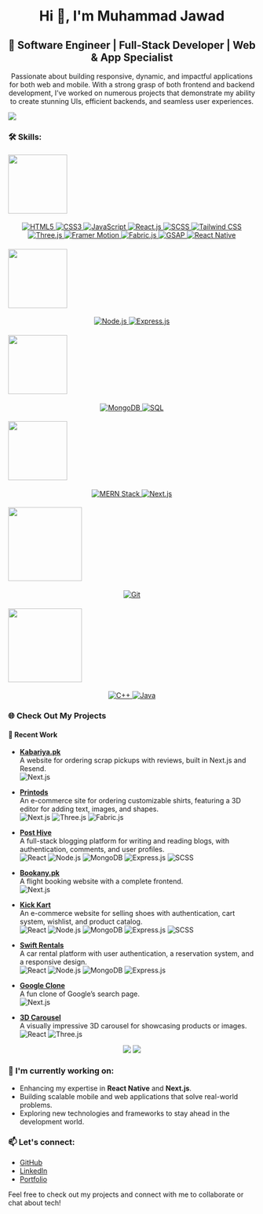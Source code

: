 <h1 align="center">Hi 👋, I'm Muhammad Jawad</h1>


<h2 align="center"> 🚀 Software Engineer | Full-Stack Developer | Web & App Specialist </h2>
<p align="center" >
Passionate about building responsive, dynamic, and impactful applications for both web and mobile. With a strong grasp of both frontend and backend development, I’ve worked on numerous projects that demonstrate my ability to create stunning UIs, efficient backends, and seamless user experiences.
</p>

![](https://komarev.com/ghpvc/?username=Mjawad12)

### 🛠 Skills:

#### <img src="https://img.shields.io/badge/Frontend-000000?style=for-the-badge&logo=html5&logoColor=white" width="120" />
<p align="center" >
  <a href="https://developer.mozilla.org/en-US/docs/Web/HTML" target="_blank">
    <img src="https://img.shields.io/badge/HTML5-E34F26?style=for-the-badge&logo=html5&logoColor=white" alt="HTML5" />
  </a>
  <a href="https://developer.mozilla.org/en-US/docs/Web/CSS" target="_blank">
    <img src="https://img.shields.io/badge/CSS3-1572B6?style=for-the-badge&logo=css3&logoColor=white" alt="CSS3" />
  </a>
  <a href="https://developer.mozilla.org/en-US/docs/Web/JavaScript" target="_blank">
    <img src="https://img.shields.io/badge/JavaScript-F7DF1E?style=for-the-badge&logo=javascript&logoColor=black" alt="JavaScript" />
  </a>
  <a href="https://reactjs.org/docs/getting-started.html" target="_blank">
    <img src="https://img.shields.io/badge/React-20232A?style=for-the-badge&logo=react&logoColor=61DAFB" alt="React.js" />
  </a>
  <a href="https://sass-lang.com/documentation" target="_blank">
    <img src="https://img.shields.io/badge/SCSS-CC6699?style=for-the-badge&logo=sass&logoColor=white" alt="SCSS" />
  </a>
  <a href="https://tailwindcss.com/docs" target="_blank">
    <img src="https://img.shields.io/badge/TailwindCSS-06B6D4?style=for-the-badge&logo=tailwindcss&logoColor=white" alt="Tailwind CSS" />
  </a>
  <a href="https://threejs.org/docs/index.html#manual/en/introduction/Creating-a-scene" target="_blank">
    <img src="https://img.shields.io/badge/Three.js-000000?style=for-the-badge&logo=three.js&logoColor=white" alt="Three.js" />
  </a>
  <a href="https://www.framer.com/docs/" target="_blank">
    <img src="https://img.shields.io/badge/Framer_Motion-0055FF?style=for-the-badge&logo=framer&logoColor=white" alt="Framer Motion" />
  </a>
  <a href="http://fabricjs.com/docs/" target="_blank">
    <img src="https://img.shields.io/badge/Fabric.js-019FCE?style=for-the-badge&logoColor=white" alt="Fabric.js" />
  </a>
  <a href="https://greensock.com/docs/" target="_blank">
    <img src="https://img.shields.io/badge/GSAP-88CE02?style=for-the-badge&logo=greensock&logoColor=white" alt="GSAP" />
  </a>
  <a href="https://reactnative.dev/docs/getting-started" target="_blank">
    <img src="https://img.shields.io/badge/React_Native-20232A?style=for-the-badge&logo=react&logoColor=61DAFB" alt="React Native" />
  </a>
</p>

#### <img src="https://img.shields.io/badge/Backend-000000?style=for-the-badge&logo=node.js&logoColor=white" width="120" /> 
<p align="center">
  <a href="https://nodejs.org/en/docs/" target="_blank">
    <img src="https://img.shields.io/badge/Node.js-339933?style=for-the-badge&logo=nodedotjs&logoColor=white" alt="Node.js" />
  </a>
  <a href="https://expressjs.com/en/starter/installing.html" target="_blank">
    <img src="https://img.shields.io/badge/Express.js-000000?style=for-the-badge&logo=express&logoColor=white" alt="Express.js" />
  </a>
</p>

#### <img src="https://img.shields.io/badge/Database-000000?style=for-the-badge&logo=postgresql&logoColor=white" width="120" /> 
<p align="center">
  <a href="https://www.mongodb.com/docs/" target="_blank">
    <img src="https://img.shields.io/badge/MongoDB-4EA94B?style=for-the-badge&logo=mongodb&logoColor=white" alt="MongoDB" />
  </a>
  <a href="https://www.postgresql.org/docs/" target="_blank">
    <img src="https://img.shields.io/badge/SQL-4479A1?style=for-the-badge&logo=postgresql&logoColor=white" alt="SQL" />
  </a>
</p>

#### <img src="https://img.shields.io/badge/Full%20Stack-000000?style=for-the-badge&logo=react&logoColor=white" width="120" /> 
<p align="center">
  <a href="https://www.mongodb.com/mern-stack" target="_blank">
    <img src="https://img.shields.io/badge/MERN-3C3C3D?style=for-the-badge&logo=react&logoColor=white" alt="MERN Stack" />
  </a>
  <a href="https://nextjs.org/docs" target="_blank">
    <img src="https://img.shields.io/badge/Next.js-000000?style=for-the-badge&logo=nextdotjs&logoColor=white" alt="Next.js" />
  </a>
</p>

#### <img src="https://img.shields.io/badge/Version%20Control-000000?style=for-the-badge&logo=git&logoColor=white" width="150" /> 
<p align="center">
  <a href="https://git-scm.com/doc" target="_blank">
    <img src="https://img.shields.io/badge/Git-F05032?style=for-the-badge&logo=git&logoColor=white" alt="Git" />
  </a>
</p>

#### <img src="https://img.shields.io/badge/Other%20Languages-000000?style=for-the-badge&logo=c%2B%2B&logoColor=white" width="150" />
<p align="center">
  <a href="https://en.cppreference.com/w/" target="_blank">
    <img src="https://img.shields.io/badge/C++-00599C?style=for-the-badge&logo=c%2B%2B&logoColor=white" alt="C++" />
  </a>
  <a href="https://www.oracle.com/java/technologies/javase/docs/api/" target="_blank">
    <img src="https://img.shields.io/badge/Java-007396?style=for-the-badge&logo=java&logoColor=white" alt="Java" />
  </a>
</p>

### 🌐 Check Out My Projects

#### 🚀 Recent Work

- **[Kabariya.pk](https://kabariya.pk/)**  
  A website for ordering scrap pickups with reviews, built in Next.js and Resend.  
  ![Next.js](https://img.shields.io/badge/Next.js-000000?style=flat&logo=nextdotjs&logoColor=white)

- **[Printods](https://printods.com/)**  
  An e-commerce site for ordering customizable shirts, featuring a 3D editor for adding text, images, and shapes.  
  ![Next.js](https://img.shields.io/badge/Next.js-000000?style=flat&logo=nextdotjs&logoColor=white) ![Three.js](https://img.shields.io/badge/Three.js-000000?style=flat&logo=three.js&logoColor=white) ![Fabric.js](https://img.shields.io/badge/Fabric.js-EA2D26?style=flat&logo=fabric.js&logoColor=white)

- **[Post Hive](https://posthive-phi.vercel.app/)**  
  A full-stack blogging platform for writing and reading blogs, with authentication, comments, and user profiles.  
  ![React](https://img.shields.io/badge/React-61DAFB?style=flat&logo=react&logoColor=white) ![Node.js](https://img.shields.io/badge/Node.js-8CC84B?style=flat&logo=node.js&logoColor=white) ![MongoDB](https://img.shields.io/badge/MongoDB-47A248?style=flat&logo=mongodb&logoColor=white) ![Express.js](https://img.shields.io/badge/Express.js-000000?style=flat&logo=express&logoColor=white) ![SCSS](https://img.shields.io/badge/SCSS-CC6699?style=flat&logo=sass&logoColor=white)

- **[Bookany.pk](https://bookany.pk/)**  
  A flight booking website with a complete frontend.  
  ![Next.js](https://img.shields.io/badge/Next.js-000000?style=flat&logo=nextdotjs&logoColor=white)

- **[Kick Kart](https://kickkart.vercel.app/)**  
  An e-commerce website for selling shoes with authentication, cart system, wishlist, and product catalog.  
  ![React](https://img.shields.io/badge/React-61DAFB?style=flat&logo=react&logoColor=white) ![Node.js](https://img.shields.io/badge/Node.js-8CC84B?style=flat&logo=node.js&logoColor=white) ![MongoDB](https://img.shields.io/badge/MongoDB-47A248?style=flat&logo=mongodb&logoColor=white) ![Express.js](https://img.shields.io/badge/Express.js-000000?style=flat&logo=express&logoColor=white) ![SCSS](https://img.shields.io/badge/SCSS-CC6699?style=flat&logo=sass&logoColor=white)

- **[Swift Rentals](https://swift-rentals.vercel.app/)**  
  A car rental platform with user authentication, a reservation system, and a responsive design.  
  ![React](https://img.shields.io/badge/React-61DAFB?style=flat&logo=react&logoColor=white) ![Node.js](https://img.shields.io/badge/Node.js-8CC84B?style=flat&logo=node.js&logoColor=white) ![MongoDB](https://img.shields.io/badge/MongoDB-47A248?style=flat&logo=mongodb&logoColor=white) ![Express.js](https://img.shields.io/badge/Express.js-000000?style=flat&logo=express&logoColor=white)

- **[Google Clone](https://google-clone-pied-seven.vercel.app/)**  
  A fun clone of Google’s search page.  
  ![Next.js](https://img.shields.io/badge/Next.js-000000?style=flat&logo=nextdotjs&logoColor=white)

- **[3D Carousel](https://fruity-omega.vercel.app/)**  
  A visually impressive 3D carousel for showcasing products or images.  
  ![React](https://img.shields.io/badge/React-61DAFB?style=flat&logo=react&logoColor=white) ![Three.js](https://img.shields.io/badge/Three.js-000000?style=flat&logo=three.js&logoColor=white)

<p align="center">
  <img src="https://github-readme-stats.vercel.app/api/top-langs/?username=Mjawad12&layout=compact" ></img>
  <img src="https://github-readme-streak-stats.herokuapp.com?user=Mjawad12" ></img>
</p>

### 🌱 I'm currently working on:
- Enhancing my expertise in **React Native** and **Next.js**.
- Building scalable mobile and web applications that solve real-world problems.
- Exploring new technologies and frameworks to stay ahead in the development world.

### 📫 Let's connect:
- [GitHub](https://github.com/Mjawad12)
- [LinkedIn](https://www.linkedin.com/in/muhammad-jawad-08a793268/)
- [Portfolio](https://jawad-dev-next.vercel.app/)

Feel free to check out my projects and connect with me to collaborate or chat about tech!
